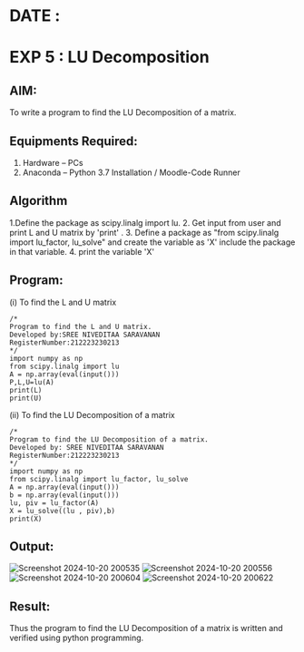 # DATE :
# EXP 5 : LU Decomposition 

## AIM:
To write a program to find the LU Decomposition of a matrix.

## Equipments Required:
1. Hardware – PCs
2. Anaconda – Python 3.7 Installation / Moodle-Code Runner

## Algorithm
1.Define the package as scipy.linalg import lu.
2. Get input from user and print L and U matrix by 'print' .
3. Define a package as "from scipy.linalg import lu_factor, lu_solve" and create the variable as 'X' include the package in that variable.
4. print the variable 'X' 

## Program:
(i) To find the L and U matrix
```
/*
Program to find the L and U matrix.
Developed by:SREE NIVEDITAA SARAVANAN 
RegisterNumber:212223230213 
*/
import numpy as np
from scipy.linalg import lu
A = np.array(eval(input()))
P,L,U=lu(A)
print(L)
print(U)
```
(ii) To find the LU Decomposition of a matrix
```
/*
Program to find the LU Decomposition of a matrix.
Developed by: SREE NIVEDITAA SARAVANAN
RegisterNumber:212223230213 
*/
import numpy as np
from scipy.linalg import lu_factor, lu_solve
A = np.array(eval(input()))
b = np.array(eval(input()))
lu, piv = lu_factor(A)
X = lu_solve((lu , piv),b)
print(X)
```

## Output:

![Screenshot 2024-10-20 200535](https://github.com/user-attachments/assets/10df2c19-bea0-4151-b6f5-0f4069d87916)
![Screenshot 2024-10-20 200556](https://github.com/user-attachments/assets/d0663993-6635-435a-9570-58d139bd5885)
![Screenshot 2024-10-20 200604](https://github.com/user-attachments/assets/066642b8-27b2-40a8-81d3-ef736f270560)
![Screenshot 2024-10-20 200622](https://github.com/user-attachments/assets/3b0f0705-b0d8-4239-a289-c07507fefc1a)


## Result:
Thus the program to find the LU Decomposition of a matrix is written and verified using python programming.

